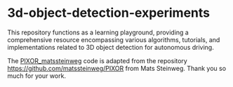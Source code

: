 # 3d-object-detection-experiments
This repository functions as a learning playground, providing a comprehensive resource encompassing various algorithms, tutorials, and implementations related to 3D object detection for autonomous driving.

The [PIXOR_matssteinweg](https://github.com/lucasrdalcol/3d-object-detection-experiments/tree/main/PIXOR_matssteinweg) code is adapted from the repository https://github.com/matssteinweg/PIXOR from Mats Steinweg. Thank you so much for your work.